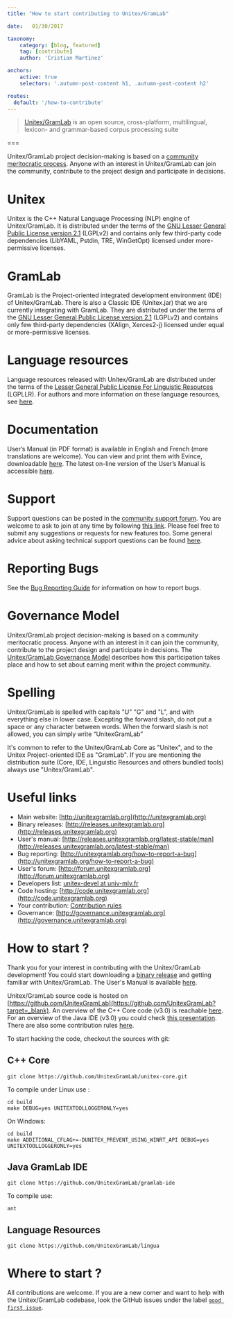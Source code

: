 ```yaml
---
title: "How to start contributing to Unitex/GramLab"

date:   01/30/2017

taxonomy:
    category: [blog, featured]
    tag: [contribute]
    author: 'Cristian Martinez'    

anchors:
    active: true
    selectors: '.autumn-post-content h1, .autumn-post-content h2'

routes:
  default: '/how-to-contribute'    
---
```


> [Unitex/GramLab](/) is an open source, cross-platform, multilingual, lexicon- and grammar-based corpus processing suite

===

Unitex/GramLab project decision-making is based on a [community meritocratic process](http://governance.unitexgramlab.org?target=_blank). Anyone with an interest in Unitex/GramLab can join the community, contribute to the project design and participate in decisions.

# Unitex

Unitex is the C++ Natural Language Processing (NLP) engine of Unitex/GramLab. It is distributed under the terms of the [GNU Lesser General Public License version 2.1](http://opensource.org/licenses/lgpl-2.1?target=_blank) (LGPLv2) and contains only few third-party code dependencies (LibYAML, Pstdin, TRE, WinGetOpt) licensed under more-permissive licenses.

# GramLab

GramLab is the Project-oriented integrated development environment (IDE) of Unitex/GramLab. There is also a Classic IDE (Unitex.jar) that we are currently integrating with GramLab. They are distributed under the terms of the [GNU Lesser General Public License version 2.1](http://opensource.org/licenses/lgpl-2.1?target=_blank) (LGPLv2) and contains only few third-party dependencies (XAlign, Xerces2-j) licensed under equal or more-permissive licenses.

# Language resources

Language resources released with Unitex/GramLab are distributed under the terms of the [Lesser General Public License For Linguistic Resources](/lgpllr?target=_blank) (LGPLLR). For authors and more information on these language resources, see [here](/language-resources?target=_blank).

# Documentation

User’s Manual (in PDF format) is available in English and French (more translations are welcome). You can view and print them with Evince, downloadable [here](https://wiki.gnome.org/Apps/Evince/Downloads?target=_blank). The latest on-line version of the User’s Manual is accessible [here](http://releases.unitexgramlab.org/latest-stable/man?target=_blank).

# Support

Support questions can be posted in the [community support forum](http://forum.unitexgramlab.org?target=_blank). You are welcome to ask to join at any time by following [this link](https://unitexgramlab.typeform.com/to/nLE4sb). Please feel free to submit any suggestions or requests for new features too. Some general advice about asking technical support questions can be found [here](http://www.catb.org/esr/faqs/smart-questions.html?target=_blank).

# Reporting Bugs

See the [Bug Reporting Guide](/how-to-report-a-bug) for information on how to report bugs.

# Governance Model

Unitex/GramLab project decision-making is based on a community meritocratic process. Anyone with an interest in it can join the community, contribute to the project design and participate in decisions. The [Unitex/GramLab Governance Model](http://governance.unitexgramlab.org?target=_blank) describes how this participation takes place and how to set about earning merit within the project community.

# Spelling

Unitex/GramLab is spelled with capitals "U" "G" and "L", and with everything else in lower case. Excepting the forward slash, do not put a space or any character between words. When the forward slash is not allowed, you can simply write “UnitexGramLab”

It's common to refer to the Unitex/GramLab Core as "Unitex", and to the Unitex Project-oriented IDE as "GramLab". If you are mentioning the distribution suite (Core, IDE, Linguistic Resources and others bundled tools) always use "Unitex/GramLab".

# Useful links

- Main website: 	[http://unitexgramlab.org](http://unitexgramlab.org)
- Binary releases: 	[http://releases.unitexgramlab.org](http://releases.unitexgramlab.org)
- User's manual: 	[http://releases.unitexgramlab.org/latest-stable/man](http://releases.unitexgramlab.org/latest-stable/man)
- Bug reporting: [http://unitexgramlab.org/how-to-report-a-bug](http://unitexgramlab.org/how-to-report-a-bug)
- User's forum: 	[http://forum.unitexgramlab.org](http://forum.unitexgramlab.org)
- Developers list: 	[unitex-devel at univ-mlv.fr](mailto://unitex-devel@univ-mlv.fr)
- Code hosting: 	[http://code.unitexgramlab.org](http://code.unitexgramlab.org)
- Your contribution: 	[Contribution rules](#)
- Governance: 	[http://governance.unitexgramlab.org](http://governance.unitexgramlab.org)

# How to start ?

Thank you for your interest in contributing with the Unitex/GramLab development! You could start downloading a [binary release](http://releases.unitexgramlab.org?target=_blank) and getting familiar with Unitex/GramLab. The User's Manual is available [here](http://unitexgramlab.org/releases/latest-stable/man/Unitex-GramLab-3.1-usermanual-en.pdf?target=_blank).

Unitex/GramLab source code is hosted on [https://github.com/UnitexGramLab](https://github.com/UnitexGramLab?target=_blank). An overview of the C++ Core code (v3.0) is reachable [here](http://www-igm.univ-mlv.fr/~unitex/docs/core_code.pdf?target=_blank). For an overview of the Java IDE (v3.0) you could check [this presentation](http://www-igm.univ-mlv.fr/~unitex/docs/ide_code.pdf?target=_blank). There are also some contribution rules [here](#).

To start hacking the code, checkout the sources with git:

## C++ Core

```
git clone https://github.com/UnitexGramLab/unitex-core.git
```

To compile under Linux use :

```
cd build
make DEBUG=yes UNITEXTOOLLOGGERONLY=yes
```

On Windows:

```
cd build
make ADDITIONAL_CFLAG+=-DUNITEX_PREVENT_USING_WINRT_API DEBUG=yes UNITEXTOOLLOGGERONLY=yes
```


## Java GramLab IDE

```
git clone https://github.com/UnitexGramLab/gramlab-ide
```

To compile use:

```
ant
```

## Language Resources

```
git clone https://github.com/UnitexGramLab/lingua
```

# Where to start ?

All contributions are welcome. If you are a new comer and want to help with the Unitex/GramLab
codebase, look the GitHub issues under the label [`good first issue`](https://goo.gl/4tP9Hk?target=_blank).

